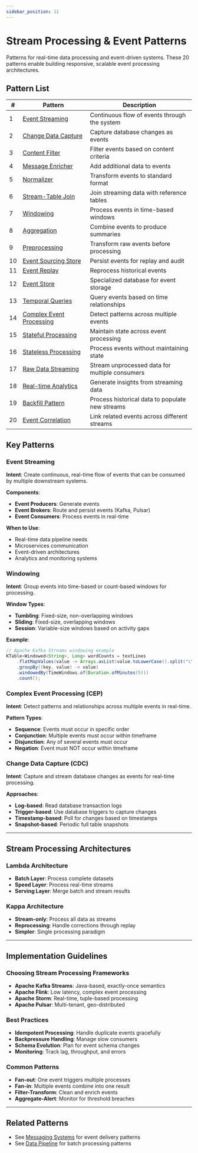 ```yaml
---
sidebar_position: 11
---
```


# Stream Processing & Event Patterns

Patterns for real-time data processing and event-driven systems. These 20 patterns enable building responsive, scalable event processing architectures.

## Pattern List

| # | Pattern | Description |
|---|---------|-------------|
| 1 | [Event Streaming](#event-streaming) | Continuous flow of events through the system |
| 2 | [Change Data Capture](#change-data-capture) | Capture database changes as events |
| 3 | [Content Filter](#content-filter) | Filter events based on content criteria |
| 4 | [Message Enricher](#message-enricher) | Add additional data to events |
| 5 | [Normalizer](#normalizer) | Transform events to standard format |
| 6 | [Stream-Table Join](#stream-table-join) | Join streaming data with reference tables |
| 7 | [Windowing](#windowing) | Process events in time-based windows |
| 8 | [Aggregation](#aggregation) | Combine events to produce summaries |
| 9 | [Preprocessing](#preprocessing) | Transform raw events before processing |
| 10 | [Event Sourcing Store](#event-sourcing-store) | Persist events for replay and audit |
| 11 | [Event Replay](#event-replay) | Reprocess historical events |
| 12 | [Event Store](#event-store) | Specialized database for event storage |
| 13 | [Temporal Queries](#temporal-queries) | Query events based on time relationships |
| 14 | [Complex Event Processing](#complex-event-processing) | Detect patterns across multiple events |
| 15 | [Stateful Processing](#stateful-processing) | Maintain state across event processing |
| 16 | [Stateless Processing](#stateless-processing) | Process events without maintaining state |
| 17 | [Raw Data Streaming](#raw-data-streaming) | Stream unprocessed data for multiple consumers |
| 18 | [Real-time Analytics](#real-time-analytics) | Generate insights from streaming data |
| 19 | [Backfill Pattern](#backfill-pattern) | Process historical data to populate new streams |
| 20 | [Event Correlation](#event-correlation) | Link related events across different streams |

## Key Patterns

### Event Streaming
**Intent**: Create continuous, real-time flow of events that can be consumed by multiple downstream systems.

**Components**:
- **Event Producers**: Generate events
- **Event Brokers**: Route and persist events (Kafka, Pulsar)
- **Event Consumers**: Process events in real-time

**When to Use**:
- Real-time data pipeline needs
- Microservices communication
- Event-driven architectures
- Analytics and monitoring systems

### Windowing
**Intent**: Group events into time-based or count-based windows for processing.

**Window Types**:
- **Tumbling**: Fixed-size, non-overlapping windows
- **Sliding**: Fixed-size, overlapping windows
- **Session**: Variable-size windows based on activity gaps

**Example**:
```java
// Apache Kafka Streams windowing example
KTable<Windowed<String>, Long> wordCounts = textLines
    .flatMapValues(value -> Arrays.asList(value.toLowerCase().split("\\W+")))
    .groupBy((key, value) -> value)
    .windowedBy(TimeWindows.of(Duration.ofMinutes(5)))
    .count();
```

### Complex Event Processing (CEP)
**Intent**: Detect patterns and relationships across multiple events in real-time.

**Pattern Types**:
- **Sequence**: Events must occur in specific order
- **Conjunction**: Multiple events must occur within timeframe
- **Disjunction**: Any of several events must occur
- **Negation**: Event must NOT occur within timeframe

### Change Data Capture (CDC)
**Intent**: Capture and stream database changes as events for real-time processing.

**Approaches**:
- **Log-based**: Read database transaction logs
- **Trigger-based**: Use database triggers to capture changes
- **Timestamp-based**: Poll for changes based on timestamps
- **Snapshot-based**: Periodic full table snapshots

---

## Stream Processing Architectures

### Lambda Architecture
- **Batch Layer**: Process complete datasets
- **Speed Layer**: Process real-time streams
- **Serving Layer**: Merge batch and stream results

### Kappa Architecture
- **Stream-only**: Process all data as streams
- **Reprocessing**: Handle corrections through replay
- **Simpler**: Single processing paradigm

---

## Implementation Guidelines

### Choosing Stream Processing Frameworks
- **Apache Kafka Streams**: Java-based, exactly-once semantics
- **Apache Flink**: Low latency, complex event processing
- **Apache Storm**: Real-time, tuple-based processing
- **Apache Pulsar**: Multi-tenant, geo-distributed

### Best Practices
- **Idempotent Processing**: Handle duplicate events gracefully
- **Backpressure Handling**: Manage slow consumers
- **Schema Evolution**: Plan for event schema changes
- **Monitoring**: Track lag, throughput, and errors

### Common Patterns
- **Fan-out**: One event triggers multiple processes
- **Fan-in**: Multiple events combine into one result
- **Filter-Transform**: Clean and enrich events
- **Aggregate-Alert**: Monitor for threshold breaches

---

## Related Patterns
- See [Messaging Systems](./messaging-systems.md) for event delivery patterns
- See [Data Pipeline](./data-pipeline.md) for batch processing patterns 